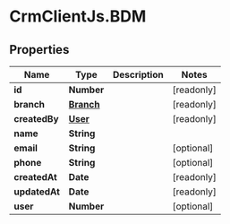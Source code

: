 # CrmClientJs.BDM

## Properties

Name | Type | Description | Notes
------------ | ------------- | ------------- | -------------
**id** | **Number** |  | [readonly] 
**branch** | [**Branch**](Branch.md) |  | [readonly] 
**createdBy** | [**User**](User.md) |  | [readonly] 
**name** | **String** |  | 
**email** | **String** |  | [optional] 
**phone** | **String** |  | [optional] 
**createdAt** | **Date** |  | [readonly] 
**updatedAt** | **Date** |  | [readonly] 
**user** | **Number** |  | [optional] 


